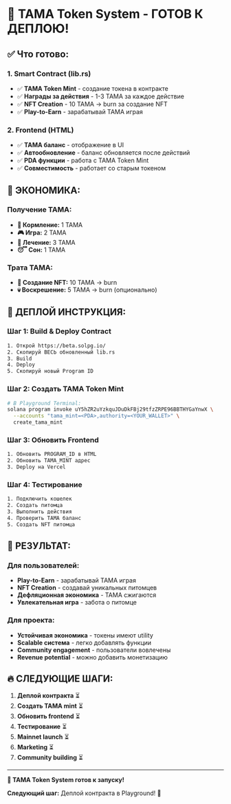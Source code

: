 # 🚀 TAMA Token System - ГОТОВ К ДЕПЛОЮ!

## ✅ **Что готово:**

### **1. Smart Contract (lib.rs)**
- ✅ **TAMA Token Mint** - создание токена в контракте
- ✅ **Награды за действия** - 1-3 TAMA за каждое действие
- ✅ **NFT Creation** - 10 TAMA → burn за создание NFT
- ✅ **Play-to-Earn** - зарабатывай TAMA играя

### **2. Frontend (HTML)**
- ✅ **TAMA баланс** - отображение в UI
- ✅ **Автообновление** - баланс обновляется после действий
- ✅ **PDA функции** - работа с TAMA Token Mint
- ✅ **Совместимость** - работает со старым токеном

## 🎯 **ЭКОНОМИКА:**

### **Получение TAMA:**
- **🍖 Кормление:** 1 TAMA
- **🎮 Игра:** 2 TAMA  
- **💊 Лечение:** 3 TAMA
- **😴 Сон:** 1 TAMA

### **Трата TAMA:**
- **🎨 Создание NFT:** 10 TAMA → burn
- **💀 Воскрешение:** 5 TAMA → burn (опционально)

## 🚀 **ДЕПЛОЙ ИНСТРУКЦИЯ:**

### **Шаг 1: Build & Deploy Contract**
```bash
1. Открой https://beta.solpg.io/
2. Скопируй ВЕСЬ обновленный lib.rs
3. Build
4. Deploy
5. Скопируй новый Program ID
```

### **Шаг 2: Создать TAMA Token Mint**
```bash
# В Playground Terminal:
solana program invoke uY5hZR2uYzkquJDuDkFBj29tfzZRPE96BBTHYGaYnwX \
  --accounts "tama_mint=<PDA>,authority=<YOUR_WALLET>" \
  create_tama_mint
```

### **Шаг 3: Обновить Frontend**
```bash
1. Обновить PROGRAM_ID в HTML
2. Обновить TAMA_MINT адрес
3. Deploy на Vercel
```

### **Шаг 4: Тестирование**
```bash
1. Подключить кошелек
2. Создать питомца
3. Выполнить действия
4. Проверить TAMA баланс
5. Создать NFT питомца
```

## 🎉 **РЕЗУЛЬТАТ:**

### **Для пользователей:**
- **Play-to-Earn** - зарабатывай TAMA играя
- **NFT Creation** - создавай уникальных питомцев
- **Дефляционная экономика** - TAMA сжигаются
- **Увлекательная игра** - забота о питомце

### **Для проекта:**
- **Устойчивая экономика** - токены имеют utility
- **Scalable система** - легко добавлять функции
- **Community engagement** - пользователи вовлечены
- **Revenue potential** - можно добавить монетизацию

## 🔥 **СЛЕДУЮЩИЕ ШАГИ:**

1. **Деплой контракта** ⏳
2. **Создать TAMA mint** ⏳
3. **Обновить frontend** ⏳
4. **Тестирование** ⏳
5. **Mainnet launch** ⏳
6. **Marketing** ⏳
7. **Community building** ⏳

---

**🎯 TAMA Token System готов к запуску!**

**Следующий шаг:** Деплой контракта в Playground! 🚀







